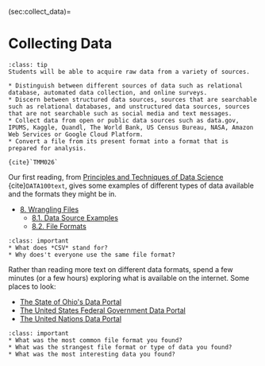 (sec:collect_data)=
# Collecting Data

```{admonition} Learning Outcome
:class: tip
Students will be able to acquire raw data from a variety of sources.
````

```{admonition} Sample Tasks: 
* Distinguish between different sources of data such as relational database, automated data collection, and online surveys.
* Discern between structured data sources, sources that are searchable such as relational databases, and unstructured data sources, sources that are not searchable such as social media and text messages.
* Collect data from open or public data sources such as data.gov, IPUMS, Kaggle, Quandl, The World Bank, US Census Bureau, NASA, Amazon Web Services or Google Cloud Platform.
* Convert a file from its present format into a format that is prepared for analysis. 
 
{cite}`TMM026`
```
Our first reading, from [Principles and Techniques of Data Science](http://www.textbook.ds100.org/) {cite}`DATA100text`, gives some examples of different types of data available and the formats they might be in.
* [8. Wrangling Files](http://www.textbook.ds100.org/ch/08/files_intro.html)  
  * [8.1. Data Source Examples](http://www.textbook.ds100.org/ch/08/files_datasets.html)  
  * [8.2. File Formats](http://www.textbook.ds100.org/ch/08/files_formats.html)  

 ```{admonition} Reading Questions
:class: important
* What does *CSV* stand for?
* Why does't everyone use the same file format?
``` 
  
Rather than reading more text on different data formats, spend a few minutes (or a few hours) exploring what is available on the internet. 
Some places to look:
* [The State of Ohio's Data Portal](https://data.ohio.gov)
* [The United States Federal Government Data Portal](https://data.gov)
* [The United Nations Data Portal](http://data.un.org/)

 ```{admonition} Reading Questions
:class: important
* What was the most common file format you found?
* What was the strangest file format or type of data you found?
* What was the most interesting data you found?
```
